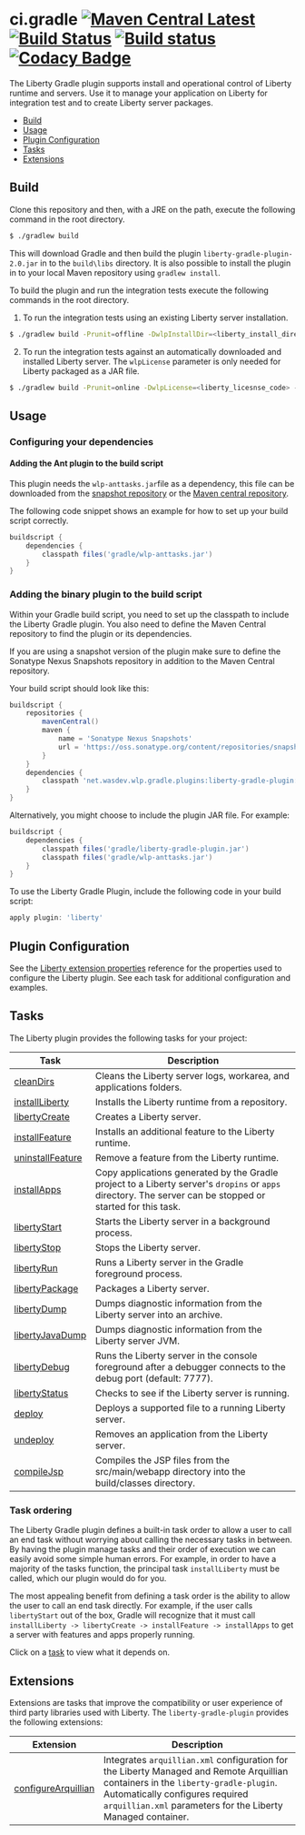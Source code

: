 # ci.gradle [![Maven Central Latest](https://maven-badges.herokuapp.com/maven-central/net.wasdev.wlp.gradle.plugins/liberty-gradle-plugin/badge.svg)](http://search.maven.org/#search%7Cgav%7C1%7Cg%3A%22net.wasdev.wlp.gradle.plugins%22%20AND%20a%3A%22liberty-gradle-plugin%22) [![Build Status](https://travis-ci.org/WASdev/ci.gradle.svg?branch=master)](https://travis-ci.org/WASdev/ci.gradle) [![Build status](https://ci.appveyor.com/api/projects/status/ebq1a5qtt8ndhc57/branch/master?svg=true)](https://ci.appveyor.com/project/wasdevb1/ci-gradle-6hm2g) [![Codacy Badge](https://api.codacy.com/project/badge/Grade/9fa7d434945c452cae1c4958bfda8010)](https://www.codacy.com/app/wasdevb1/ci.gradle?utm_source=github.com&amp;utm_medium=referral&amp;utm_content=WASdev/ci.gradle&amp;utm_campaign=Badge_Grade)

The Liberty Gradle plugin supports install and operational control of Liberty runtime and servers. Use it to manage your application on Liberty for integration test and to create Liberty server packages.

* [Build](#build)
* [Usage](#usage)
* [Plugin Configuration](#plugin-configuration)
* [Tasks](#tasks)
* [Extensions](#extensions)


## Build

Clone this repository and then, with a JRE on the path, execute the following command in the root directory.

```bash
$ ./gradlew build
```

This will download Gradle and then build the plugin `liberty-gradle-plugin-2.0.jar` in to the `build\libs` directory. It is also possible to install the plugin in to your local Maven repository using `gradlew install`.

To build the plugin and run the integration tests execute the following commands in the root directory.

1. To run the integration tests using an existing Liberty server installation.
 ```bash
 $ ./gradlew build -Prunit=offline -DwlpInstallDir=<liberty_install_directory>
 ```

2. To run the integration tests against an automatically downloaded and installed Liberty server. The `wlpLicense` parameter is only needed for Liberty packaged as a JAR file.
 ```bash
 $ ./gradlew build -Prunit=online -DwlpLicense=<liberty_licesnse_code> -DwlpVersion=<liberty_version>
 ```

## Usage
### Configuring your dependencies

####  Adding the Ant plugin to the build script
This plugin needs the `wlp-anttasks.jar`file as a dependency, this file can be downloaded from the [snapshot repository](https://oss.sonatype.org/content/repositories/snapshots/net/wasdev/wlp/ant/wlp-anttasks/) or the [Maven central repository](http://repo1.maven.org/maven2/net/wasdev/wlp/ant/wlp-anttasks/).

The following code snippet shows an example for how to set up your build script correctly.
```groovy
buildscript {
    dependencies {
        classpath files('gradle/wlp-anttasks.jar')
    }
}
```


### Adding the binary plugin to the build script

Within your Gradle build script, you need to set up the classpath to include the Liberty Gradle plugin. You also need to define the Maven Central repository to find the plugin or its dependencies.

If you are using a snapshot version of the plugin make sure to define the Sonatype Nexus Snapshots repository in addition to the Maven Central repository.

Your build script should look like this:

```groovy
buildscript {
    repositories {
        mavenCentral()
        maven {
            name = 'Sonatype Nexus Snapshots'
            url = 'https://oss.sonatype.org/content/repositories/snapshots/'
        }
    }
    dependencies {
        classpath 'net.wasdev.wlp.gradle.plugins:liberty-gradle-plugin:2.1-SNAPSHOT'
    }
}
```

Alternatively, you might choose to include the plugin JAR file. For example:

```groovy
buildscript {
    dependencies {
        classpath files('gradle/liberty-gradle-plugin.jar')
        classpath files('gradle/wlp-anttasks.jar')
    }
}
```
To use the Liberty Gradle Plugin, include the following code in your build script:


```groovy
apply plugin: 'liberty'
```

## Plugin Configuration

See the [Liberty extension properties](docs/libertyExtensions.md#liberty-extension-properties) reference for the properties used to configure the Liberty plugin. See each task for additional configuration and examples.

## Tasks

The Liberty plugin provides the following tasks for your project:

| Task | Description |
| --------- | ------------ |
| [cleanDirs](docs/clean.md#clean-task) | Cleans the Liberty server logs, workarea, and applications folders.|
| [installLiberty](docs/installLiberty.md#installliberty-task) | Installs the  Liberty runtime from a repository. |
| [libertyCreate](docs/libertyCreate.md#libertycreate-task) | Creates a Liberty server. |
| [installFeature](docs/installFeature.md#installfeature-task) | Installs an additional feature to the Liberty runtime. |
| [uninstallFeature](docs/uninstallFeature.md#uninstallfeature-task) | Remove a feature from the Liberty runtime. |
| [installApps](docs/installApps.md#installapps-task) | Copy applications generated by the Gradle project to a Liberty server's `dropins` or `apps` directory. The server can be stopped or started for this task. |
| [libertyStart](docs/libertyStart.md#libertystart-task) | Starts the Liberty server in a background process. |
| [libertyStop](docs/libertyStop.md#libertystop-task) | Stops the Liberty server. |
| [libertyRun](docs/libertyRun.md#libertyrun-task) | Runs a Liberty server in the Gradle foreground process. |
| [libertyPackage](docs/libertyPackage.md#libertypackage-task) | Packages a Liberty server. |
| [libertyDump](docs/libertyDump.md#libertydump-task) | Dumps diagnostic information from the Liberty server into an archive. |
| [libertyJavaDump](docs/libertyJavaDump.md#libertyjavadump-task) | Dumps diagnostic information from the Liberty server JVM. |
| [libertyDebug](docs/libertyDebug.md) | Runs the Liberty server in the console foreground after a debugger connects to the debug port (default: 7777). |
| [libertyStatus](docs/libertyStatus.md) | Checks to see if the Liberty server is running. |
| [deploy](docs/deploy.md#deploy-task) | Deploys a supported file to a running Liberty server. |
| [undeploy](docs/undeploy.md#undeploy-task) | Removes an application from the Liberty server. |
| [compileJsp](docs/compileJsp.md) | Compiles the JSP files from the src/main/webapp directory into the build/classes directory. |

### Task ordering

The Liberty Gradle plugin defines a built-in task order to allow a user to call an end task without worrying about calling the necessary tasks in between. By having the plugin manage tasks and their order of execution we can easily avoid some simple human errors. For example, in order to have a majority of the tasks function, the principal task `installLiberty` must be called, which our plugin would do for you.  

The most appealing benefit from defining a task order is the ability to allow the user to call an end task directly. For example, if the user calls `libertyStart` out of the box, Gradle will recognize that it must call `installLiberty -> libertyCreate -> installFeature -> installApps` to get a server with features and apps properly running.

Click on a [task](#tasks) to view what it depends on.

## Extensions

Extensions are tasks that improve the compatibility or user experience of third party libraries used with Liberty. The `liberty-gradle-plugin` provides the following extensions:

| Extension | Description |
| --------- | ------------ |
| [configureArquillian](docs/configureArquillian.md) | Integrates `arquillian.xml` configuration for the Liberty Managed and Remote Arquillian containers in the `liberty-gradle-plugin`. Automatically configures required `arquillian.xml` parameters for the Liberty Managed container. |